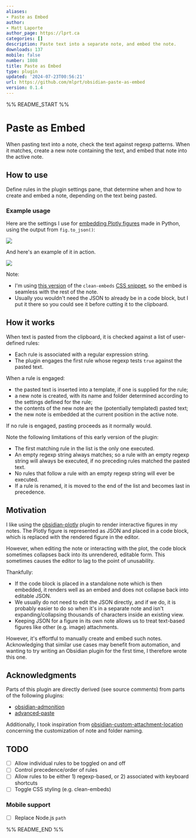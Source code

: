 ```yaml
---
aliases:
- Paste as Embed
author:
- Matt Laporte
author_page: https://lprt.ca
categories: []
description: Paste text into a separate note, and embed the note.
downloads: 137
mobile: false
number: 1808
title: Paste as Embed
type: plugin
updated: '2024-07-23T00:56:21'
url: https://github.com/mlprt/obsidian-paste-as-embed
version: 0.1.4
---
```


%% README_START %%

# Paste as Embed

When pasting text into a note, check the text against regexp patterns. When it matches, create a new note containing the text, and embed that note into the active note.

## How to use

Define rules in the plugin settings pane, that determine when and how to create and embed a note, depending on the text being pasted. 

### Example usage

Here are the settings I use for [embedding Plotly figures](#motivation) made in Python, using the output from `fig.to_json()`:

![](https://raw.githubusercontent.com/mlprt/obsidian-paste-as-embed/HEAD/images/plotly-example.png)

And here's an example of it in action. 

![](https://raw.githubusercontent.com/mlprt/obsidian-paste-as-embed/HEAD/images/plotly-example.gif)

Note: 

- I'm using [this version](https://forum.obsidian.md/t/meta-post-common-css-hacks/1978/668) of the `clean-embeds` [CSS snippet](https://forum.obsidian.md/t/meta-post-common-css-hacks/1978/394), so the embed is seamless with the rest of the note.
- Usually you wouldn't need the JSON to already be in a code block, but I put it there so you could see it before cutting it to the clipboard.

## How it works

When text is pasted from the clipboard, it is checked against a list of user-defined rules:

- Each rule is associated with a regular expression string. 
- The plugin engages the first rule whose regexp tests `true` against the pasted text. 

When a rule is engaged:

- the pasted text is inserted into a template, if one is supplied for the rule;
- a new note is created, with its name and folder determined according to the settings defined for the rule;
- the contents of the new note are the (potentially templated) pasted text;
- the new note is embedded at the current position in the active note.

If no rule is engaged, pasting proceeds as it normally would.

Note the following limitations of this early version of the plugin:

- The first matching rule in the list is the only one executed.
- An empty regexp string always matches; so a rule with an empty regexp string will always be executed, if no preceding rules matched the pasted text. 
- No rules that follow a rule with an empty regexp string will ever be executed.
- If a rule is renamed, it is moved to the end of the list and becomes last in precedence.

## Motivation

I like using the [obsidian-plotly](https://github.com/Dmytro-Shulha/obsidian-plotly) plugin to render interactive figures in my notes. The Plotly figure is represented as JSON and placed in a code block, which is replaced with the rendered figure in the editor.

However, when editing the note or interacting with the plot, the code block sometimes collapses back into its unrendered, editable form. This sometimes causes the editor to lag to the point of unusability. 

Thankfully:

- If the code block is placed in a standalone note which is then embedded, it renders well as an embed and does not collapse back into editable JSON.
- We usually do not need to edit the JSON directly, and if we do, it is probably easier to do so when it's in a separate note and isn't expanding/collapsing thousands of characters inside an existing view.
- Keeping JSON for a figure in its own note allows us to treat text-based figures like other (e.g. image) attachments.

However, it's effortful to manually create and embed such notes. Acknowledging that similar use cases may benefit from automation, and wanting to try writing an Obsidian plugin for the first time, I therefore wrote this one.

## Acknowledgments 

Parts of this plugin are directly derived (see source comments) from parts of the following plugins:

- [obsidian-admonition](https://github.com/javalent/admonitions) 
- [advanced-paste](https://github.com/kxxt/obsidian-advanced-paste) 

Additionally, I took inspiration from [obsidian-custom-attachment-location](https://github.com/RainCat1998/obsidian-custom-attachment-location) concerning the customization of note and folder naming.

## TODO

- [ ] Allow individual rules to be toggled on and off
- [ ] Control precedence/order of rules
- [ ] Allow rules to be either 1) regexp-based, or 2) associated with keyboard shortcuts
- [ ] Toggle CSS styling (e.g. clean-embeds)

### Mobile support

- [ ] Replace Node.js `path` 

%% README_END %%